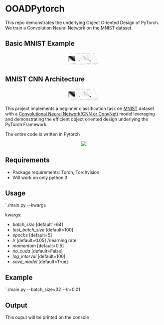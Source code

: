# OOADPytorch
This repo demonstrates the underlying Object Oriented Design of PyTorch.
We train a Convolution Neural Network on the MNIST dataset.

## Basic MNIST Example
<p align="center"><img width="20%" src="https://github.com/DivJAth/OOADPytorch/blob/master/IMAGES/CNNImage.png" /></p>


## MNIST CNN Architecture
<p align="center"><img width="20%" src="https://github.com/DivJAth/OOADPytorch/blob/master/IMAGES/CNNImage.png" /></p>

This project implements a beginner classification task on [MNIST](http://yann.lecun.com/exdb/mnist/) dataset with a [Convolutional Neural Network(CNN or ConvNet)](https://en.wikipedia.org/wiki/Convolutional_neural_network) model leveraging and demonstrating the efficient object oriented design underlying the PyTorch Framework. 

The entire code is written in Pytorch
<p align="center"><img width="20%" src="https://raw.githubusercontent.com/pytorch/pytorch/master/docs/source/_static/img/pytorch-logo-dark.png" /></p>

## Requirements
 - Package requirements: Torch, Torchvision
 - Will work on only python 3
 
## Usage
 `./main.py --kwargs
 
 kwargs:
 - *batch_size* [default`=64]
 - *test_batch_size* [default=100]
 - *epochs* [default=5]
 - *lr* [default=0.05]    //learning rate
 - *momentum* [default=0.5]
 - *no_cuda* [default=False]
 - *log_interval* [default=100]
 - *save_model* [default=True]
 
## Example
`./main.py --batch_size=32 --lr=0.01

## Output
This ouput will be printed on the console
 
